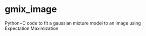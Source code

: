 gmix_image
==========

Python+C code to fit a gaussian mixture model to an image using Expectation Maximization